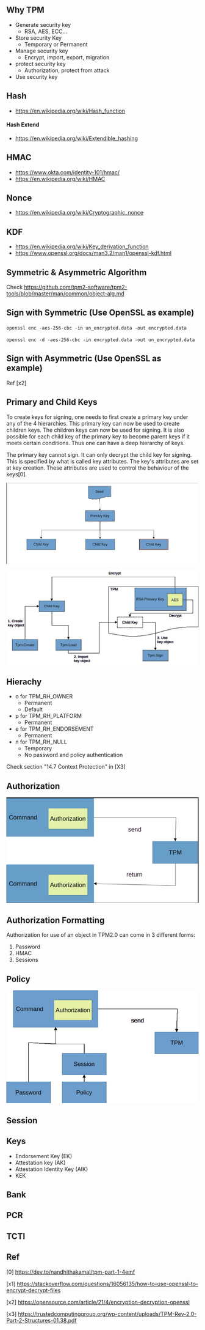 
## Why TPM

- Generate security key
    - RSA, AES, ECC…
- Store security Key
    - Temporary or Permanent 
- Manage security key
    - Encrypt, import, export, migration 
- protect security key
    - Authorization, protect from attack 
- Use security key


## Hash
- https://en.wikipedia.org/wiki/Hash_function

#### Hash Extend
- https://en.wikipedia.org/wiki/Extendible_hashing

## HMAC
- https://www.okta.com/identity-101/hmac/
- https://en.wikipedia.org/wiki/HMAC

## Nonce
- https://en.wikipedia.org/wiki/Cryptographic_nonce

## KDF
- https://en.wikipedia.org/wiki/Key_derivation_function
- https://www.openssl.org/docs/man3.2/man1/openssl-kdf.html

## Symmetric & Asymmetric Algorithm
Check https://github.com/tpm2-software/tpm2-tools/blob/master/man/common/object-alg.md


## Sign with Symmetric (Use OpenSSL as example)
`openssl enc -aes-256-cbc -in un_encrypted.data -out encrypted.data`

`openssl enc -d -aes-256-cbc -in encrypted.data -out un_encrypted.data`

## Sign with Asymmetric (Use OpenSSL as example)
Ref [x2]


## Primary and Child Keys
To create keys for signing, one needs to first create a primary key under any of the 4 hierarchies. This primary key can now be used to create children keys. The children keys can now be used for signing. It is also possible for each child key of the primary key to become parent keys if it meets certain conditions. Thus one can have a deep hierarchy of keys.

The primary key cannot sign. It can only decrypt the child key for signing. This is specified by what is called key attributes. The key's attributes are set at key creation. These attributes are used to control the behaviour of the keys[0].

![alt text](../pics/tpm_primary.jpg "tpm primary key and child key")

![alt text](../pics/primary_key_life_cycle.jpg "tpm primary key life cycle")

## Hierachy
- o for TPM_RH_OWNER
    - Permanent
    - Default   
- p for TPM_RH_PLATFORM
    - Permanent
- e for TPM_RH_ENDORSEMENT
    - Permanent 
- n for TPM_RH_NULL
    - Temporary
    - No password and policy authentication
 
Check section "14.7 Context Protection" in [X3]

## Authorization
![alt text](../pics/tpm_auth.jpg "tpm authorization")

## Authorization Formatting
Authorization for use of an object in TPM2.0 can come in 3 different forms: 
1.  Password
2.  HMAC
3.  Sessions

## Policy
![alt text](../pics/tpm_auth-2.jpg "tpm authorization")

## Session

## Keys
- Endorsement Key (EK)
- Attestation key (AK)
- Attestation Identity Key (AIK)
- KEK


## Bank

## PCR

## TCTI

## Ref

[0] https://dev.to/nandhithakamal/tpm-part-1-4emf

[x1] https://stackoverflow.com/questions/16056135/how-to-use-openssl-to-encrypt-decrypt-files

[x2] https://opensource.com/article/21/4/encryption-decryption-openssl

[x3] https://trustedcomputinggroup.org/wp-content/uploads/TPM-Rev-2.0-Part-2-Structures-01.38.pdf
